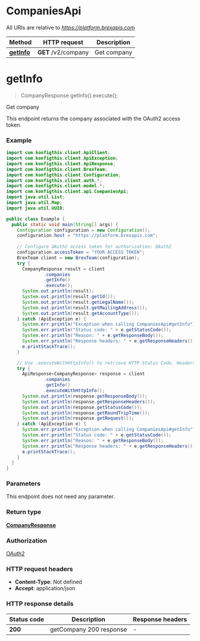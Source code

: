# CompaniesApi

All URIs are relative to *https://platform.brexapis.com*

| Method | HTTP request | Description |
|------------- | ------------- | -------------|
| [**getInfo**](CompaniesApi.md#getInfo) | **GET** /v2/company |  Get company  |


<a name="getInfo"></a>
# **getInfo**
> CompanyResponse getInfo().execute();

 Get company 

 This endpoint returns the company associated with the OAuth2 access token. 

### Example
```java
import com.konfigthis.client.ApiClient;
import com.konfigthis.client.ApiException;
import com.konfigthis.client.ApiResponse;
import com.konfigthis.client.BrexTeam;
import com.konfigthis.client.Configuration;
import com.konfigthis.client.auth.*;
import com.konfigthis.client.model.*;
import com.konfigthis.client.api.CompaniesApi;
import java.util.List;
import java.util.Map;
import java.util.UUID;

public class Example {
  public static void main(String[] args) {
    Configuration configuration = new Configuration();
    configuration.host = "https://platform.brexapis.com";
    
    // Configure OAuth2 access token for authorization: OAuth2
    configuration.accessToken = "YOUR ACCESS TOKEN";
    BrexTeam client = new BrexTeam(configuration);
    try {
      CompanyResponse result = client
              .companies
              .getInfo()
              .execute();
      System.out.println(result);
      System.out.println(result.getId());
      System.out.println(result.getLegalName());
      System.out.println(result.getMailingAddress());
      System.out.println(result.getAccountType());
    } catch (ApiException e) {
      System.err.println("Exception when calling CompaniesApi#getInfo");
      System.err.println("Status code: " + e.getStatusCode());
      System.err.println("Reason: " + e.getResponseBody());
      System.err.println("Response headers: " + e.getResponseHeaders());
      e.printStackTrace();
    }

    // Use .executeWithHttpInfo() to retrieve HTTP Status Code, Headers and Request
    try {
      ApiResponse<CompanyResponse> response = client
              .companies
              .getInfo()
              .executeWithHttpInfo();
      System.out.println(response.getResponseBody());
      System.out.println(response.getResponseHeaders());
      System.out.println(response.getStatusCode());
      System.out.println(response.getRoundTripTime());
      System.out.println(response.getRequest());
    } catch (ApiException e) {
      System.err.println("Exception when calling CompaniesApi#getInfo");
      System.err.println("Status code: " + e.getStatusCode());
      System.err.println("Reason: " + e.getResponseBody());
      System.err.println("Response headers: " + e.getResponseHeaders());
      e.printStackTrace();
    }
  }
}

```

### Parameters
This endpoint does not need any parameter.

### Return type

[**CompanyResponse**](CompanyResponse.md)

### Authorization

[OAuth2](../README.md#OAuth2)

### HTTP request headers

 - **Content-Type**: Not defined
 - **Accept**: application/json

### HTTP response details
| Status code | Description | Response headers |
|-------------|-------------|------------------|
| **200** | getCompany 200 response |  -  |

